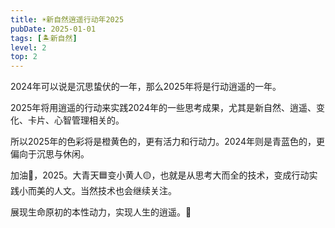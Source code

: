 ```yaml
---
title: ☀️新自然逍遥行动年2025
pubDate: 2025-01-01
tags: [🏝新自然]
level: 2
top: 2
---
```


2024年可以说是沉思蛰伏的一年，那么2025年将是行动逍遥的一年。

2025年将用逍遥的行动来实践2024年的一些思考成果，尤其是新自然、逍遥、变化、卡片、心智管理相关的。

所以2025年的色彩将是橙黄色的，更有活力和行动力。2024年则是青蓝色的，更偏向于沉思与休闲。

加油💪，2025。大青天🟦变小黄人🟡，也就是从思考大而全的技术，变成行动实践小而美的人文。当然技术也会继续关注。

展现生命原初的本性动力，实现人生的逍遥。💛
